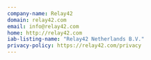 ```yaml
---
company-name: Relay42
domain: relay42.com
email: info@relay42.com
home: http://relay42.com
iab-listing-name: "Relay42 Netherlands B.V."
privacy-policy: https://relay42.com/privacy
---
```




